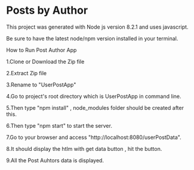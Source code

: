 # Posts by Author

This project was generated with Node js version 8.2.1 and uses javascript.

Be sure to have the latest node/npm version installed in your terminal.

How to Run Post Author App

1.Clone or Download the Zip file

2.Extract Zip file

3.Rename to "UserPostApp"

4.Go to project's root directory which is UserPostApp in command line.

5.Then type "npm install"  , node_modules folder should be created after this.

6.Then type "npm start" to start the server.

7.Go to your browser and access "http://localhost:8080/userPostData".

8.It should display the htlm with get data button , hit the button.

9.All the Post Auhtors data is displayed.
